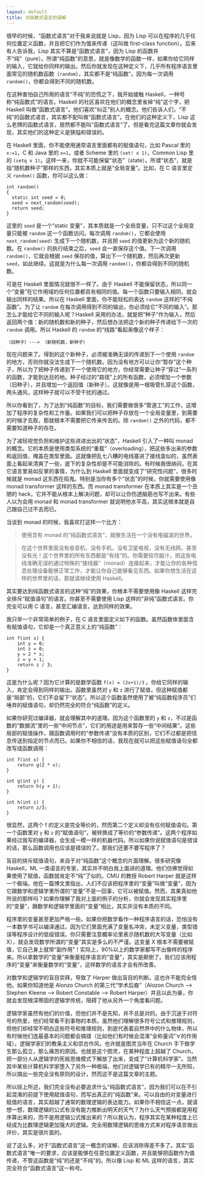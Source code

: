 ```yaml
---
layout: default
title: 对函数式语言的误解
---
```



很早的时候，“函数式语言”对于我来说就是 Lisp，因为 Lisp 可以在程序的几乎任何位置定义函数，并且把它们作为值来传递（这叫做 first-class function）。后来有人告诉我，Lisp 其实不算是“函数式语言”，因为 Lisp 的函数并不“纯”（pure）。所谓“纯函数”的意思，就是像数学的函数一样，如果你给它同样的输入，它就给你同样的输出。然后你就发现在这种定义下，几乎所有程序语言里面常见的随机数函数（`random`），其实都不是“纯函数”。因为每一次调用 `random()`，你都会得到不同的随机数。

在这种害怕自己所用的语言“不纯”的恐慌之下，我开始接触 Haskell，一种号称“纯函数式”的语言。Haskell 的社区喜欢在他们的概念里省掉“纯”这个字，把 Haskell 叫做“函数式语言”。他们喜欢“纠正”别人的概念。他们告诉人们，“不纯”的函数式语言，其实都不配叫做“函数式语言”。在他们的这种定义下，Lisp 这么老牌的函数式语言，居然都不能叫“函数式语言”了。但是看完这篇文章你就会发现，其实他们的这种定义是狭隘和错误的。

在 Haskell 里面，你不能使用通常语言里面都有的赋值语句，比如 Pascal 里的 `x:=1`，C 和 Java 里的 `x=1`，或者 Scheme 里的 `(set! x 1)`，Common Lisp 里的 `(setq x 1)`。这样一来，你就不可能保留“状态”（state）。所谓“状态”，就是指“随机数种子”那样的东西，其实本质上就是“全局变量”。比如，在 C 语言里定义 `random()` 函数，你可以这么做：

    int random()
    {
      static int seed = 0;
      seed = next_random(seed);
      return seed;
    }    

这里的 `seed` 是一个“static 变量”，其本质就是一个全局变量，只不过这个全局变量只能被 `random` 这一个函数访问。每次调用 `random()`，它都会使用 `next_random(seed)` 生成下一个随机数，并且把 `seed` 的值更新为这个新的随机数。在 `random()` 的执行结束之后，`seed` 会一直保存这个值。下一次调用 `random()`，它就会根据 `seed` 保存的值，算出下一个随机数，然后再次更新 `seed`，如此继续。这就是为什么每一次调用 `random()`，你都会得到不同的随机数。

可是在 Haskell 里面情况就很不一样了。由于 Haskell 不能保留状态，所以同一个“变量”在它作用域的任何位置都具有相同的值。每一个函数只要输入相同，就会输出同样的结果。所以在 Haskell 里面，你不能轻松的表达 `random` 这样的“不纯函数”。为了让 `random` 在每次调用得到不同的输出，你必须给它“不同的输入”。那怎么才能给它不同的输入呢？Haskell 采用的办法，就是把“种子”作为输入，然后返回两个值：新的随机数和新的种子，然后想办法把这个新的种子传递给下一次的 `random` 调用。所以 Haskell 的 `random` 的“线路”看起来像这个样子：

    （旧种子）---> （新随机数，新种子）

现在问题来了。得到的这个新种子，必须被准确无误的传递到下一个使用 `random` 的地方，否则你就没法生成下一个随机数。因为没有地方可以让你“暂存”这个种子，所以为了把种子传递到下一个使用它的地方，你经常需要让种子“穿过”一系列的函数，才能到达目的地。种子经过的“路径”上的所有函数，必须增加一个参数（旧种子），并且增加一个返回值（新种子）。这就像是用一根吸管扎穿这个函数，两头通风，这样种子就可以不受干扰的通过。

所以你看到了，为了达到“纯函数”的目标，我们需要做很多“管道工”的工作，这增加了程序的复杂性和工作量。如果我们可以把种子存放在一个全局变量里，到需要的时候才去取，那就根本不需要把它传来传去的。除 `random()` 之外的代码，都不需要知道种子的存在。

为了减轻视觉负担和维护这些进进出出的“状态”，Haskell 引入了一种叫 monad 的概念。它的本质是使用类型系统的“重载”（overloading），把这些多出来的参数和返回值，掩盖在类型里面。这就像把乱七八糟的电线塞进了接线盒似的，虽然表面上看起来清爽了一些，底下的复杂性却是不可能消除的。有时候我很纳闷，在其它语言里易如反掌的事情，为什么到 Haskell 里面就变成了“研究性问题”，很多时候就是 monad 这东西在捣鬼。特别是当你有多个“状态”的时候，你就需要使用像 monad transformer 这样的东西。而 monad transformer 在本质上其实是一个丑陋的 hack，它并不能从根本上解决问题，却可以让你伤透脑筋也写不出来。有些人以为会用 monad 和 monad transformer 就说明他水平高，其实这根本就是自己跟自己过不去而已。

当谈到 monad 的时候，我喜欢打这样一个比方：

> 使用含有 monad 的“纯函数式语言”，就像生活在一个没有电磁波的世界。

> 在这个世界里面没有收音机，没有手机，没有卫星电视，没有无线网，甚至没有光！这个世界里的所有东西都是“有线”的。你需要绞尽脑汁，把这些电线准确无误的通过特殊的“接线器”（monad）连接起来，才能让你的各种信息处理设备能够正常工作，才能让你自己能够看见东西。如果你想生活在这样的世界里的话，那就请继续使用 Haskell。

其实要达到纯函数式语言的这种“纯”的效果，你根本不需要使用像 Haskell 这样完全排斥“赋值语句”的语言。你甚至不需要使用 Lisp 这样的“非纯”函数式语言。你完全可以用 C 语言，甚至汇编语言，达到同样的效果。

我只举一个非常简单的例子，在 C 语言里面定义如下的函数。虽然函数体里面含有赋值语句，它却是一个真正意义上的“纯函数”：

    int f(int x) {
        int y = 0;
        int z = 0;
        y = 2 * x;
        z = y + 1;
        return z / 3;
    }    

这是为什么呢？因为它计算的是数学函数 `f(x) = (2x+1)/3` 。你给它同样的输入，肯定会得到同样的输出。函数里虽然对 `y` 和 `z` 进行了赋值，但这种赋值都是“局部”的，它们不会留下“状态”。所以这个函数虽然使用了被“纯函数程序员”们唾弃的赋值语句，却仍然完全的符合“纯函数”的定义。

如果你研究过编译器，就会理解其中的道理。因为这个函数里的 `y` 和 `z`，不过是函数的“数据流”里的一些“中间节点”，它们的用途是用来暂存一些“中间结果”。这些局部的赋值操作，跟函数调用时的“参数传递”没有本质的区别，它们不过都是把信息传送到指定的节点而已。如果你不相信的话，我现在就可以把这些赋值语句全都改写成函数调用：

    int f(int x) {
        return g(2 * x);
    }

    int g(int y) {
        return h(y + 1);
    }

    int h(int z) {
        return z/3;
    }    

很显然，这两个 f 的定义是完全等价的，然而第二个定义却没有任何赋值语句。第一个函数里对 `y` 和 `z` 的“赋值语句”，被转换成了等价的“参数传递”。这两个程序如果经过我写的编译器，会生成一模一样的机器代码。所以如果你说赋值语句是错误的话，那么函数调用也应该是错误的了。那我们还要不要写程序了？

盲目的排斥赋值语句，来自于对“纯函数”这个概念的片面理解。很多研究像 Haskell，ML 一类语言的专家，其实并不明白我上面讲的道理。他们仿佛觉得如果使用了赋值，函数就肯定不“纯”了似的。CMU 的教授 Robert Harper 就是这样一个极端。他在一篇博文里指出，人们不应该把程序里的“变量”叫做“变量”，因为它跟数学和逻辑学里所谓的“变量”不是一回事，它可以被赋值。然而，其果真如他所说的那样吗？如果你理解了我对上面的例子的分析，你就会发现其实程序里的“变量”，跟数学和逻辑学里面的“变量”相比，其实并没有本质的不同。

程序里的变量甚至更加严格一些。如果你把数学看作一种程序语言的话，恐怕没有一本数学书可以编译通过。因为它们里面充满了变量名冲突，未定义变量，类型错误等程序设计的低级错误。你只需要注意概率论里表示随机数的大写变量（比如 X），就会发现数学所谓的“变量”其实是多么的不严谨。这变量 X 根本不需要被赋值，它自己身上就带“副作用”！实际上，90%以上的数学家都写不出像样的程序来。所以拿数学的“变量”来衡量程序语言的“变量”，其实是颠倒了。我们应该用程序的“变量”来衡量数学的“变量”，这样数学的语言才会有所改善。

对数学和逻辑学的盲目崇拜，导致了 Harper 做出盲目的判断。这也许不能完全怪他。如果你知道他是 Alonzo Church 的第三代“学术后裔”（Alozon Church --> Stephen Kleene --> Robert Constable --> Robert Harper）并且以此为豪，你就会发现根深蒂固的逻辑学传统，阻碍了他从另外一个角度看问题。

逻辑学家虽然有他们的价值，但他们并不是先知，并不总是对的。由于沉迷于对符号的热爱，他们经常看不到事物的本质。虽然他们理解很多符号公式和推理规则，但他们却经常不明白这些符号和推理规则，到底代表着自然界中的什么物体，所以有时候他们连最基本的问题都会搞错（比如他们有时候会混淆“全称量词”∀的作用域）。逻辑学家们的教条主义和崇古作风，也许就是图灵当年在 Church 手下做学生那么孤立，那么痛苦的原因。也就是这个图灵，在某种程度上超越了 Church，把一部分人从逻辑学的死板思维模式下解放了出来，变成了“计算机科学家”。当然其中某些计算机科学家堕入了另外一种极端，他们对逻辑学已有的精华一无所知，所以搞出一些完全没有原则的设计，然而这不是这篇文章的主题。

所以综上所述，我们完全没有必要追求什么“纯函数式语言”，因为我们可以在不引起混淆的前提下使用赋值语句，而写出真正的“纯函数”来。可以自由的对变量进行赋值的语言，其实超越了通常的数理逻辑的表达能力。如果你不相信这一点，就请想一想，数理逻辑的公式有没有能力推断出明天的天气？为什么天气预报都是用程序算出来的，而不是用逻辑公式推出来的？所以我认为，程序其实在某种程度上已经成为比数理逻辑更加强大的逻辑。完全用数理逻辑的思维方式来对程序语言做出评价，其实是很片面的。

说了这么多，对于“函数式语言”这一概念的误解，应该消除得差不多了。其实“函数式语言”唯一的要求，应该是能够在任意位置定义函数，并且能够把函数作为值传递，不管这函数是“纯”的还是“不纯”的。所以像 Lisp 和 ML 这样的语言，其实完全符合“函数式语言”这一称号。
